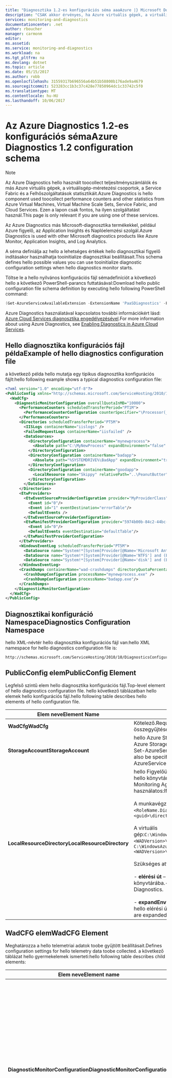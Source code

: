 ```yaml
---
title: "Diagnosztika 1.2-es konfigurációs séma aaaAzure |} Microsoft Docs"
description: "CSAK akkor érvényes, ha Azure virtuális gépek, a virtuálisgép-méretezési csoportok, a Service Fabric vagy a Cloud Services Azure SDK 2.5 használ."
services: monitoring-and-diagnostics
documentationcenter: .net
author: rboucher
manager: carmonm
editor: 
ms.assetid: 
ms.service: monitoring-and-diagnostics
ms.workload: na
ms.tgt_pltfrm: na
ms.devlang: dotnet
ms.topic: article
ms.date: 05/15/2017
ms.author: robb
ms.openlocfilehash: 31559317b696556a64b51b58800b176ade9a4679
ms.sourcegitcommit: 523283cc1b3c37c428e77850964dc1c33742c5f0
ms.translationtype: MT
ms.contentlocale: hu-HU
ms.lasthandoff: 10/06/2017
---
```

# <a name="azure-diagnostics-12-configuration-schema"></a><span data-ttu-id="0c511-103">Az Azure Diagnostics 1.2-es konfigurációs séma</span><span class="sxs-lookup"><span data-stu-id="0c511-103">Azure Diagnostics 1.2 configuration schema</span></span>
> [!NOTE]
> <span data-ttu-id="0c511-104">Az Azure Diagnostics hello használt toocollect teljesítményszámlálók és más Azure virtuális gépek, a virtuálisgép-méretezési csoportok, a Service Fabric és a Felhőszolgáltatások statisztikáit.</span><span class="sxs-lookup"><span data-stu-id="0c511-104">Azure Diagnostics is hello component used toocollect performance counters and other statistics from Azure Virtual Machines, Virtual Machine Scale Sets, Service Fabric, and Cloud Services.</span></span>  <span data-ttu-id="0c511-105">Ezen a lapon csak fontos, ha ilyen szolgáltatást használ.</span><span class="sxs-lookup"><span data-stu-id="0c511-105">This page is only relevant if you are using one of these services.</span></span>
>

<span data-ttu-id="0c511-106">Az Azure Diagnostics más Microsoft-diagnosztika termékekkel, például Azure figyelő, az Application Insights és Naplóelemzési szolgál.</span><span class="sxs-lookup"><span data-stu-id="0c511-106">Azure Diagnostics is used with other Microsoft diagnostics products like Azure Monitor, Application Insights, and Log Analytics.</span></span>

<span data-ttu-id="0c511-107">A séma definiálja az hello a lehetséges értékek hello diagnosztikai figyelő indításakor használhatja tooinitialize diagnosztikai beállításait.</span><span class="sxs-lookup"><span data-stu-id="0c511-107">This schema defines hello possible values you can use tooinitialize diagnostic configuration settings when hello diagnostics monitor starts.</span></span>  


 <span data-ttu-id="0c511-108">Töltse le a hello nyilvános konfigurációs fájl sémadefiníciót a következő hello a következő PowerShell-parancs futtatásával:</span><span class="sxs-lookup"><span data-stu-id="0c511-108">Download hello public configuration file schema definition by executing hello following PowerShell command:</span></span>  

```PowerShell  
(Get-AzureServiceAvailableExtension -ExtensionName 'PaaSDiagnostics' -ProviderNamespace 'Microsoft.Azure.Diagnostics').PublicConfigurationSchema | Out-File –Encoding utf8 -FilePath 'C:\temp\WadConfig.xsd'  
```  

 <span data-ttu-id="0c511-109">Azure Diagnostics használatával kapcsolatos további információkért lásd: [Azure Cloud Services diagnosztika engedélyezésével](http://azure.microsoft.com/documentation/articles/cloud-services-dotnet-diagnostics/).</span><span class="sxs-lookup"><span data-stu-id="0c511-109">For more information about using Azure Diagnostics, see [Enabling Diagnostics in Azure Cloud Services](http://azure.microsoft.com/documentation/articles/cloud-services-dotnet-diagnostics/).</span></span>  

## <a name="example-of-hello-diagnostics-configuration-file"></a><span data-ttu-id="0c511-110">Hello diagnosztika konfigurációs fájl példa</span><span class="sxs-lookup"><span data-stu-id="0c511-110">Example of hello diagnostics configuration file</span></span>  
 <span data-ttu-id="0c511-111">a következő példa hello mutatja egy tipikus diagnosztika konfigurációs fájlt:</span><span class="sxs-lookup"><span data-stu-id="0c511-111">hello following example shows a typical diagnostics configuration file:</span></span>  

```xml
<?xml version="1.0" encoding="utf-8"?>  
<PublicConfig xmlns="http://schemas.microsoft.com/ServiceHosting/2010/10/DiagnosticsConfiguration">  
  <WadCfg>  
    <DiagnosticMonitorConfiguration overallQuotaInMB="10000">  
      <PerformanceCounters scheduledTransferPeriod="PT1M">  
        <PerformanceCounterConfiguration counterSpecifier="\Processor(_Total)\% Processor Time" sampleRate="PT1M" unit="percent" />  
      </PerformanceCounters>  
      <Directories scheduledTransferPeriod="PT5M">  
        <IISLogs containerName="iislogs" />  
        <FailedRequestLogs containerName="iisfailed" />  
        <DataSources>  
          <DirectoryConfiguration containerName="mynewprocess">  
            <Absolute path="C:\MyNewProcess" expandEnvironment="false" />  
          </DirectoryConfiguration>  
          <DirectoryConfiguration containerName="badapp">  
            <Absolute path="%SYSTEMDRIVE%\BadApp" expandEnvironment="true" />  
          </DirectoryConfiguration>  
          <DirectoryConfiguration containerName="goodapp">  
            <LocalResource name="Skippy" relativePath="..\PeanutButter"/>  
          </DirectoryConfiguration>  
        </DataSources>  
      </Directories>  
      <EtwProviders>  
        <EtwEventSourceProviderConfiguration provider="MyProviderClass" scheduledTransferPeriod="PT5M">  
          <Event id="0"/>  
          <Event id="1" eventDestination="errorTable"/>  
          <DefaultEvents />  
        </EtwEventSourceProviderConfiguration>  
        <EtwManifestProviderConfiguration provider="5974b00b-84c2-44bc-9e58-3a2451b4e3ad" scheduledTransferLogLevelFilter="Information" scheduledTransferPeriod="PT2M">  
          <Event id="0"/>  
          <DefaultEvents eventDestination="defaultTable"/>  
        </EtwManifestProviderConfiguration>  
      </EtwProviders>  
      <WindowsEventLog scheduledTransferPeriod="PT5M">  
        <DataSource name="System!*[System[Provider[@Name='Microsoft Antimalware']]]"/>  
        <DataSource name="System!*[System[Provider[@Name='NTFS'] and (EventID=55)]]" />  
        <DataSource name="System!*[System[Provider[@Name='disk'] and (EventID=7 or EventID=52 or EventID=55)]]" />  
      </WindowsEventLog>  
      <CrashDumps containerName="wad-crashdumps" directoryQuotaPercentage="30" dumpType="Mini">  
        <CrashDumpConfiguration processName="mynewprocess.exe" />  
        <CrashDumpConfiguration processName="badapp.exe"/>  
      </CrashDumps>  
    </DiagnosticMonitorConfiguration>  
  </WadCfg>  
</PublicConfig>  

```  

## <a name="diagnostics-configuration-namespace"></a><span data-ttu-id="0c511-112">Diagnosztikai konfiguráció Namespace</span><span class="sxs-lookup"><span data-stu-id="0c511-112">Diagnostics Configuration Namespace</span></span>  
 <span data-ttu-id="0c511-113">hello XML-névtér hello diagnosztika konfigurációs fájl van:</span><span class="sxs-lookup"><span data-stu-id="0c511-113">hello XML namespace for hello diagnostics configuration file is:</span></span>  

```  
http://schemas.microsoft.com/ServiceHosting/2010/10/DiagnosticsConfiguration  
```  

## <a name="publicconfig-element"></a><span data-ttu-id="0c511-114">PublicConfig elem</span><span class="sxs-lookup"><span data-stu-id="0c511-114">PublicConfig Element</span></span>  
 <span data-ttu-id="0c511-115">Legfelső szintű elem hello diagnosztika konfigurációs fájl.</span><span class="sxs-lookup"><span data-stu-id="0c511-115">Top-level element of hello diagnostics configuration file.</span></span> <span data-ttu-id="0c511-116">hello következő táblázatban hello elemek hello konfigurációs fájl.</span><span class="sxs-lookup"><span data-stu-id="0c511-116">hello following table describes hello elements of hello configuration file.</span></span>  

|<span data-ttu-id="0c511-117">Elem neve</span><span class="sxs-lookup"><span data-stu-id="0c511-117">Element Name</span></span>|<span data-ttu-id="0c511-118">Leírás</span><span class="sxs-lookup"><span data-stu-id="0c511-118">Description</span></span>|  
|------------------|-----------------|  
|<span data-ttu-id="0c511-119">**WadCfg**</span><span class="sxs-lookup"><span data-stu-id="0c511-119">**WadCfg**</span></span>|<span data-ttu-id="0c511-120">Kötelező.</span><span class="sxs-lookup"><span data-stu-id="0c511-120">Required.</span></span> <span data-ttu-id="0c511-121">Hello telemetriai adatok toobe konfigurációs beállításainak összegyűjtése.</span><span class="sxs-lookup"><span data-stu-id="0c511-121">Configuration settings for hello telemetry data toobe collected.</span></span>|  
|<span data-ttu-id="0c511-122">**StorageAccount**</span><span class="sxs-lookup"><span data-stu-id="0c511-122">**StorageAccount**</span></span>|<span data-ttu-id="0c511-123">hello Azure Storage fiók toostore hello adatait a hello neve.</span><span class="sxs-lookup"><span data-stu-id="0c511-123">hello name of hello Azure Storage account toostore hello data in.</span></span> <span data-ttu-id="0c511-124">Ez is adható meg paraméterként hello Set-AzureServiceDiagnosticsExtension parancsmag végrehajtása közben.</span><span class="sxs-lookup"><span data-stu-id="0c511-124">This may also be specified as a parameter when executing hello Set-AzureServiceDiagnosticsExtension cmdlet.</span></span>|  
|<span data-ttu-id="0c511-125">**LocalResourceDirectory**</span><span class="sxs-lookup"><span data-stu-id="0c511-125">**LocalResourceDirectory**</span></span>|<span data-ttu-id="0c511-126">hello Figyelőügynök toostore eseményadatok használják hello virtuális gép toobe hello könyvtárához.</span><span class="sxs-lookup"><span data-stu-id="0c511-126">hello directory on hello virtual machine toobe used by hello Monitoring Agent toostore event data.</span></span> <span data-ttu-id="0c511-127">Ha nem, hello alapértelmezett címtár használatos:</span><span class="sxs-lookup"><span data-stu-id="0c511-127">If not set, hello default directory is used:</span></span><br /><br /> <span data-ttu-id="0c511-128">A munkavégző vagy webes szerepkör:`C:\Resources\<guid>\directory\<guid>.<RoleName.DiagnosticStore\`</span><span class="sxs-lookup"><span data-stu-id="0c511-128">For a Worker/web role: `C:\Resources\<guid>\directory\<guid>.<RoleName.DiagnosticStore\`</span></span><br /><br /> <span data-ttu-id="0c511-129">A virtuális gép:`C:\WindowsAzure\Logs\Plugins\Microsoft.Azure.Diagnostics.IaaSDiagnostics\<WADVersion>\WAD<WADVersion>`</span><span class="sxs-lookup"><span data-stu-id="0c511-129">For a Virtual Machine: `C:\WindowsAzure\Logs\Plugins\Microsoft.Azure.Diagnostics.IaaSDiagnostics\<WADVersion>\WAD<WADVersion>`</span></span><br /><br /> <span data-ttu-id="0c511-130">Szükséges attribútumok pedig a következők:</span><span class="sxs-lookup"><span data-stu-id="0c511-130">Required attributes are:</span></span><br /><br /> <span data-ttu-id="0c511-131">-                      **elérési út** – hello Azure Diagnostics által használt hello rendszer toobe könyvtárába.</span><span class="sxs-lookup"><span data-stu-id="0c511-131">-                      **path** - hello directory on hello system toobe used by Azure Diagnostics.</span></span><br /><br /> <span data-ttu-id="0c511-132">-                      **expandEnvironment** -szabályozza, hogy a környezeti változók vannak bontva hello elérési útja.</span><span class="sxs-lookup"><span data-stu-id="0c511-132">-                      **expandEnvironment** - Controls whether environment variables are expanded in hello path name.</span></span>|  

## <a name="wadcfg-element"></a><span data-ttu-id="0c511-133">WadCFG elem</span><span class="sxs-lookup"><span data-stu-id="0c511-133">WadCFG Element</span></span>  
<span data-ttu-id="0c511-134">Meghatározza a hello telemetriai adatok toobe gyűjtött beállításait.</span><span class="sxs-lookup"><span data-stu-id="0c511-134">Defines configuration settings for hello telemetry data toobe collected.</span></span> <span data-ttu-id="0c511-135">a következő táblázat hello gyermekelemek ismerteti:</span><span class="sxs-lookup"><span data-stu-id="0c511-135">hello following table describes child elements:</span></span>  

|<span data-ttu-id="0c511-136">Elem neve</span><span class="sxs-lookup"><span data-stu-id="0c511-136">Element name</span></span>|<span data-ttu-id="0c511-137">Leírás</span><span class="sxs-lookup"><span data-stu-id="0c511-137">Description</span></span>|  
|------------------|-----------------|  
|<span data-ttu-id="0c511-138">**DiagnosticMonitorConfiguration**</span><span class="sxs-lookup"><span data-stu-id="0c511-138">**DiagnosticMonitorConfiguration**</span></span>|<span data-ttu-id="0c511-139">Kötelező.</span><span class="sxs-lookup"><span data-stu-id="0c511-139">Required.</span></span> <span data-ttu-id="0c511-140">Nem kötelező attribútumok pedig a következők:</span><span class="sxs-lookup"><span data-stu-id="0c511-140">Optional attributes are:</span></span><br /><br /> <span data-ttu-id="0c511-141">-                     **overallQuotaInMB** -Azure Diagnostics által gyűjtött diagnosztikai adatok különböző típusú hello maximális memóriamennyiség helyi, amelyeket a hello lehet használni.</span><span class="sxs-lookup"><span data-stu-id="0c511-141">-                     **overallQuotaInMB** - hello maximum amount of local disk space that may be consumed by hello various types of diagnostic data collected by Azure Diagnostics.</span></span> <span data-ttu-id="0c511-142">hello alapértéke 5120MB.</span><span class="sxs-lookup"><span data-stu-id="0c511-142">hello default setting is 5120MB.</span></span><br /><br /> <span data-ttu-id="0c511-143">-                     **useProxyServer** -konfigurálása Azure Diagnostics toouse hello proxykiszolgáló beállításait az Internet Explorer beállításainak megfelelően.</span><span class="sxs-lookup"><span data-stu-id="0c511-143">-                     **useProxyServer** - Configure Azure Diagnostics toouse hello proxy server settings as set in IE settings.</span></span>|  
|<span data-ttu-id="0c511-144">**CrashDumps**</span><span class="sxs-lookup"><span data-stu-id="0c511-144">**CrashDumps**</span></span>|<span data-ttu-id="0c511-145">Az összeomlási memóriaképek gyűjtésének engedélyezése.</span><span class="sxs-lookup"><span data-stu-id="0c511-145">Enable collection of crash dumps.</span></span> <span data-ttu-id="0c511-146">Nem kötelező attribútumok pedig a következők:</span><span class="sxs-lookup"><span data-stu-id="0c511-146">Optional attributes are:</span></span><br /><br /> <span data-ttu-id="0c511-147">-                     **containerName** -használt toostore összeomlási memóriaképek hello blob tárolóhoz az Azure Storage-fiók toobe hello neve.</span><span class="sxs-lookup"><span data-stu-id="0c511-147">-                     **containerName** - hello name of hello blob container in your Azure Storage account toobe used toostore crash dumps.</span></span><br /><br /> <span data-ttu-id="0c511-148">-                     **crashDumpType** -konfigurálja az Azure Diagnostics toocollect Mini vagy teljes összeomlási memóriaképek.</span><span class="sxs-lookup"><span data-stu-id="0c511-148">-                     **crashDumpType** - Configures Azure Diagnostics toocollect Mini or Full crash dumps.</span></span><br /><br /> <span data-ttu-id="0c511-149">-                     **directoryQuotaPercentage**-hello százaléka konfigurálja **overallQuotaInMB** lefoglalva a virtuális gép hello összeomlási memóriaképek toobe.</span><span class="sxs-lookup"><span data-stu-id="0c511-149">-                     **directoryQuotaPercentage**- Configures hello percentage of **overallQuotaInMB** toobe reserved for crash dumps on hello VM.</span></span>|  
|<span data-ttu-id="0c511-150">**DiagnosticInfrastructureLogs**</span><span class="sxs-lookup"><span data-stu-id="0c511-150">**DiagnosticInfrastructureLogs**</span></span>|<span data-ttu-id="0c511-151">Az Azure diagnosztikai által létrehozott naplók gyűjtésének engedélyezése.</span><span class="sxs-lookup"><span data-stu-id="0c511-151">Enable collection of logs generated by Azure Diagnostics.</span></span> <span data-ttu-id="0c511-152">hello diagnosztikai infrastruktúra naplók hibaelhárítási hello diagnosztika rendszert illeti hasznosak.</span><span class="sxs-lookup"><span data-stu-id="0c511-152">hello diagnostic infrastructure logs are useful for troubleshooting hello diagnostics system itself.</span></span> <span data-ttu-id="0c511-153">Nem kötelező attribútumok pedig a következők:</span><span class="sxs-lookup"><span data-stu-id="0c511-153">Optional attributes are:</span></span><br /><br /> <span data-ttu-id="0c511-154">-                     **scheduledTransferLogLevelFilter** -hello minimális súlyossági szintet az összegyűjtött hello naplók konfigurálja.</span><span class="sxs-lookup"><span data-stu-id="0c511-154">-                     **scheduledTransferLogLevelFilter** - Configures hello minimum severity level of hello logs collected.</span></span><br /><br /> <span data-ttu-id="0c511-155">-                     **scheduledTransferPeriod** -ütemezett átvitelek toostorage hello időközétől perc legközelebbi toohello kerekíti.</span><span class="sxs-lookup"><span data-stu-id="0c511-155">-                     **scheduledTransferPeriod** - hello interval between scheduled transfers toostorage rounded up toohello nearest minute.</span></span> <span data-ttu-id="0c511-156">hello értéke egy [XML "Duration adattípusú."](http://www.w3schools.com/schema/schema_dtypes_date.asp)</span><span class="sxs-lookup"><span data-stu-id="0c511-156">hello value is an [XML “Duration Data Type.”](http://www.w3schools.com/schema/schema_dtypes_date.asp)</span></span>|  
|<span data-ttu-id="0c511-157">**Könyvtárak**</span><span class="sxs-lookup"><span data-stu-id="0c511-157">**Directories**</span></span>|<span data-ttu-id="0c511-158">Lehetővé teszi, hogy hello egy könyvtár tartalmának hello gyűjteménye, IIS sikertelen volt a hozzáférési kérelem naplók és/vagy az IIS-naplókba.</span><span class="sxs-lookup"><span data-stu-id="0c511-158">Enables hello collection of hello contents of a directory, IIS failed access request logs and/or IIS logs.</span></span> <span data-ttu-id="0c511-159">Nem kötelező attribútum:</span><span class="sxs-lookup"><span data-stu-id="0c511-159">Optional attribute:</span></span><br /><br /> <span data-ttu-id="0c511-160">**scheduledTransferPeriod** -ütemezett átvitelek toostorage hello időközétől perc legközelebbi toohello kerekíti.</span><span class="sxs-lookup"><span data-stu-id="0c511-160">**scheduledTransferPeriod** - hello interval between scheduled transfers toostorage rounded up toohello nearest minute.</span></span> <span data-ttu-id="0c511-161">hello értéke egy [XML "Duration adattípusú."](http://www.w3schools.com/schema/schema_dtypes_date.asp)</span><span class="sxs-lookup"><span data-stu-id="0c511-161">hello value is an [XML “Duration Data Type.”](http://www.w3schools.com/schema/schema_dtypes_date.asp)</span></span>|  
|<span data-ttu-id="0c511-162">**EtwProviders**</span><span class="sxs-lookup"><span data-stu-id="0c511-162">**EtwProviders**</span></span>|<span data-ttu-id="0c511-163">Konfigurálja az EventSource ETW-eseményeinek gyűjtése és/vagy a szolgáltatók ETW Manifest alapján.</span><span class="sxs-lookup"><span data-stu-id="0c511-163">Configures collection of ETW events from EventSource and/or ETW Manifest based providers.</span></span>|  
|<span data-ttu-id="0c511-164">**Metrikák**</span><span class="sxs-lookup"><span data-stu-id="0c511-164">**Metrics**</span></span>|<span data-ttu-id="0c511-165">Ez az elem toogenerate gyors lekérdezéseket optimalizált teljesítményt számláló tábla lehetővé teszi.</span><span class="sxs-lookup"><span data-stu-id="0c511-165">This element enables you toogenerate a performance counter table that is optimized for fast queries.</span></span> <span data-ttu-id="0c511-166">Minden teljesítményszámláló hello definiált **PerformanceCounters** elem hello metrikák tábla hozzáadása toohello teljesítményszámláló tábla tárolja.</span><span class="sxs-lookup"><span data-stu-id="0c511-166">Each performance counter that is defined in hello **PerformanceCounters** element is stored in hello Metrics table in addition toohello Performance Counter table.</span></span> <span data-ttu-id="0c511-167">Kötelező attribútum:</span><span class="sxs-lookup"><span data-stu-id="0c511-167">Required attribute:</span></span><br /><br /> <span data-ttu-id="0c511-168">**resourceId** -Ez az erőforrás-azonosítója hello hello Azure Diagnostics meg tudja telepít virtuális gép.</span><span class="sxs-lookup"><span data-stu-id="0c511-168">**resourceId** - This is hello resource ID of hello Virtual Machine you are deploying Azure Diagnostics to.</span></span> <span data-ttu-id="0c511-169">Első hello **resourceID** a hello [Azure-portálon](https://portal.azure.com).</span><span class="sxs-lookup"><span data-stu-id="0c511-169">Get hello **resourceID** from hello [Azure portal](https://portal.azure.com).</span></span> <span data-ttu-id="0c511-170">Válassza ki **Tallózás** -> **erőforráscsoportok** -> **< név\>**.</span><span class="sxs-lookup"><span data-stu-id="0c511-170">Select **Browse** -> **Resource Groups** -> **<Name\>**.</span></span> <span data-ttu-id="0c511-171">Hello kattintson **tulajdonságok** csempén, és másolja hello érték hello **azonosító** mező.</span><span class="sxs-lookup"><span data-stu-id="0c511-171">Click hello **Properties** tile and copy hello value from hello **ID** field.</span></span>|  
|<span data-ttu-id="0c511-172">**PerformanceCounters**</span><span class="sxs-lookup"><span data-stu-id="0c511-172">**PerformanceCounters**</span></span>|<span data-ttu-id="0c511-173">Lehetővé teszi, hogy a teljesítményszámlálók hello gyűjteménye.</span><span class="sxs-lookup"><span data-stu-id="0c511-173">Enables hello collection of performance counters.</span></span> <span data-ttu-id="0c511-174">Nem kötelező attribútum:</span><span class="sxs-lookup"><span data-stu-id="0c511-174">Optional attribute:</span></span><br /><br /> <span data-ttu-id="0c511-175">**scheduledTransferPeriod** -ütemezett átvitelek toostorage hello időközétől perc legközelebbi toohello kerekíti.</span><span class="sxs-lookup"><span data-stu-id="0c511-175">**scheduledTransferPeriod** - hello interval between scheduled transfers toostorage rounded up toohello nearest minute.</span></span> <span data-ttu-id="0c511-176">Az érték egy [XML "Duration adattípus".](http://www.w3schools.com/schema/schema_dtypes_date.asp)</span><span class="sxs-lookup"><span data-stu-id="0c511-176">Value is an [XML “Duration Data Type”.](http://www.w3schools.com/schema/schema_dtypes_date.asp)</span></span>|  
|<span data-ttu-id="0c511-177">**WindowsEventLog**</span><span class="sxs-lookup"><span data-stu-id="0c511-177">**WindowsEventLog**</span></span>|<span data-ttu-id="0c511-178">Lehetővé teszi, hogy hello gyűjtemény a Windows eseménynaplóiban keresse meg.</span><span class="sxs-lookup"><span data-stu-id="0c511-178">Enables hello collection of Windows Event Logs.</span></span> <span data-ttu-id="0c511-179">Nem kötelező attribútum:</span><span class="sxs-lookup"><span data-stu-id="0c511-179">Optional attribute:</span></span><br /><br /> <span data-ttu-id="0c511-180">**scheduledTransferPeriod** -ütemezett átvitelek toostorage hello időközétől perc legközelebbi toohello kerekíti.</span><span class="sxs-lookup"><span data-stu-id="0c511-180">**scheduledTransferPeriod** - hello interval between scheduled transfers toostorage rounded up toohello nearest minute.</span></span> <span data-ttu-id="0c511-181">Az érték egy [XML "Duration adattípus".](http://www.w3schools.com/schema/schema_dtypes_date.asp)</span><span class="sxs-lookup"><span data-stu-id="0c511-181">Value is an [XML “Duration Data Type”.](http://www.w3schools.com/schema/schema_dtypes_date.asp)</span></span>|  

## <a name="crashdumps-element"></a><span data-ttu-id="0c511-182">CrashDumps elem</span><span class="sxs-lookup"><span data-stu-id="0c511-182">CrashDumps Element</span></span>  
 <span data-ttu-id="0c511-183">Lehetővé teszi, hogy összeomlási memóriaképek gyűjteménye.</span><span class="sxs-lookup"><span data-stu-id="0c511-183">Enables collection of crash dumps.</span></span> <span data-ttu-id="0c511-184">a következő táblázat hello gyermekelemek ismerteti:</span><span class="sxs-lookup"><span data-stu-id="0c511-184">hello following table describes child elements:</span></span>  

|<span data-ttu-id="0c511-185">Elem neve</span><span class="sxs-lookup"><span data-stu-id="0c511-185">Element Name</span></span>|<span data-ttu-id="0c511-186">Leírás</span><span class="sxs-lookup"><span data-stu-id="0c511-186">Description</span></span>|  
|------------------|-----------------|  
|<span data-ttu-id="0c511-187">**CrashDumpConfiguration**</span><span class="sxs-lookup"><span data-stu-id="0c511-187">**CrashDumpConfiguration**</span></span>|<span data-ttu-id="0c511-188">Kötelező.</span><span class="sxs-lookup"><span data-stu-id="0c511-188">Required.</span></span> <span data-ttu-id="0c511-189">Kötelező attribútum:</span><span class="sxs-lookup"><span data-stu-id="0c511-189">Required attribute:</span></span><br /><br /> <span data-ttu-id="0c511-190">**Folyamatnév** – hello hello folyamat összeomlási adja az Azure Diagnostics toocollect kívánt nevét.</span><span class="sxs-lookup"><span data-stu-id="0c511-190">**processName** - hello name of hello process you want Azure Diagnostics toocollect a crash dump for.</span></span>|  
|<span data-ttu-id="0c511-191">**crashDumpType**</span><span class="sxs-lookup"><span data-stu-id="0c511-191">**crashDumpType**</span></span>|<span data-ttu-id="0c511-192">Konfigurálja az Azure Diagnostics toocollect mini vagy teljes összeomlási memóriaképeket.</span><span class="sxs-lookup"><span data-stu-id="0c511-192">Configures Azure Diagnostics toocollect mini or full crash dumps.</span></span>|  
|<span data-ttu-id="0c511-193">**directoryQuotaPercentage**</span><span class="sxs-lookup"><span data-stu-id="0c511-193">**directoryQuotaPercentage**</span></span>|<span data-ttu-id="0c511-194">Konfigurálja a hello százalékos aránya **overallQuotaInMB** lefoglalva a virtuális gép hello összeomlási memóriaképek toobe.</span><span class="sxs-lookup"><span data-stu-id="0c511-194">Configures hello percentage of **overallQuotaInMB** toobe reserved for crash dumps on hello VM.</span></span>|  

## <a name="directories-element"></a><span data-ttu-id="0c511-195">Könyvtárak elem</span><span class="sxs-lookup"><span data-stu-id="0c511-195">Directories Element</span></span>  
 <span data-ttu-id="0c511-196">Lehetővé teszi, hogy hello egy könyvtár tartalmának hello gyűjteménye, IIS sikertelen volt a hozzáférési kérelem naplók és/vagy az IIS-naplókba.</span><span class="sxs-lookup"><span data-stu-id="0c511-196">Enables hello collection of hello contents of a directory, IIS failed access request logs and/or IIS logs.</span></span> <span data-ttu-id="0c511-197">a következő táblázat hello gyermekelemek ismerteti:</span><span class="sxs-lookup"><span data-stu-id="0c511-197">hello following table describes child elements:</span></span>  

|<span data-ttu-id="0c511-198">Elem neve</span><span class="sxs-lookup"><span data-stu-id="0c511-198">Element Name</span></span>|<span data-ttu-id="0c511-199">Leírás</span><span class="sxs-lookup"><span data-stu-id="0c511-199">Description</span></span>|  
|------------------|-----------------|  
|<span data-ttu-id="0c511-200">**Adatforrások**</span><span class="sxs-lookup"><span data-stu-id="0c511-200">**DataSources**</span></span>|<span data-ttu-id="0c511-201">Könyvtárak toomonitor listáját.</span><span class="sxs-lookup"><span data-stu-id="0c511-201">A list of directories toomonitor.</span></span>|  
|<span data-ttu-id="0c511-202">**FailedRequestLogs**</span><span class="sxs-lookup"><span data-stu-id="0c511-202">**FailedRequestLogs**</span></span>|<span data-ttu-id="0c511-203">Ez az elem beleértve hello konfigurációban lehetővé teszi, hogy a sikertelen kérelmek tooan IIS webhelyet vagy alkalmazást kapcsolatos információkat naplózza gyűjteménye.</span><span class="sxs-lookup"><span data-stu-id="0c511-203">Including this element in hello configuration enables collection of logs about failed requests tooan IIS site or application.</span></span> <span data-ttu-id="0c511-204">Engedélyeznie kell a nyomkövetést **rendszer. Webkiszolgáló** a **Web.config**.</span><span class="sxs-lookup"><span data-stu-id="0c511-204">You must also enable tracing options under **system.WebServer** in **Web.config**.</span></span>|  
|<span data-ttu-id="0c511-205">**IISLogs**</span><span class="sxs-lookup"><span data-stu-id="0c511-205">**IISLogs**</span></span>|<span data-ttu-id="0c511-206">Ez az elem beleértve hello konfigurációban lehetővé teszi, hogy az IIS-naplók hello gyűjtésének:</span><span class="sxs-lookup"><span data-stu-id="0c511-206">Including this element in hello configuration enables hello collection of IIS logs:</span></span><br /><br /> <span data-ttu-id="0c511-207">**containerName** -használt toostore hello IIS naplók az Azure Storage-fiók toobe hello blob tárolóhoz hello neve.</span><span class="sxs-lookup"><span data-stu-id="0c511-207">**containerName** - hello name of hello blob container in your Azure Storage account toobe used toostore hello IIS logs.</span></span>|  

## <a name="datasources-element"></a><span data-ttu-id="0c511-208">Adatforrások elem</span><span class="sxs-lookup"><span data-stu-id="0c511-208">DataSources Element</span></span>  
 <span data-ttu-id="0c511-209">Könyvtárak toomonitor listáját.</span><span class="sxs-lookup"><span data-stu-id="0c511-209">A list of directories toomonitor.</span></span> <span data-ttu-id="0c511-210">a következő táblázat hello gyermekelemek ismerteti:</span><span class="sxs-lookup"><span data-stu-id="0c511-210">hello following table describes child elements:</span></span>  

|<span data-ttu-id="0c511-211">Elem neve</span><span class="sxs-lookup"><span data-stu-id="0c511-211">Element Name</span></span>|<span data-ttu-id="0c511-212">Leírás</span><span class="sxs-lookup"><span data-stu-id="0c511-212">Description</span></span>|  
|------------------|-----------------|  
|<span data-ttu-id="0c511-213">**DirectoryConfiguration**</span><span class="sxs-lookup"><span data-stu-id="0c511-213">**DirectoryConfiguration**</span></span>|<span data-ttu-id="0c511-214">Kötelező.</span><span class="sxs-lookup"><span data-stu-id="0c511-214">Required.</span></span> <span data-ttu-id="0c511-215">Kötelező attribútum:</span><span class="sxs-lookup"><span data-stu-id="0c511-215">Required attribute:</span></span><br /><br /> <span data-ttu-id="0c511-216">**containerName** -fiók használt toobe toostore hello naplófájlok hello blob tároló az Azure Storage hello neve.</span><span class="sxs-lookup"><span data-stu-id="0c511-216">**containerName** - hello name of hello blob container in your Azure Storage account toobe used toostore hello log files.</span></span>|  

## <a name="directoryconfiguration-element"></a><span data-ttu-id="0c511-217">DirectoryConfiguration elem</span><span class="sxs-lookup"><span data-stu-id="0c511-217">DirectoryConfiguration Element</span></span>  
 <span data-ttu-id="0c511-218">**DirectoryConfiguration** tartalmazhatják vagy hello **abszolút** vagy **LocalResource** elem, de soha sem egyszerre mindkettőre.</span><span class="sxs-lookup"><span data-stu-id="0c511-218">**DirectoryConfiguration** may include either hello **Absolute** or **LocalResource** element but not both.</span></span> <span data-ttu-id="0c511-219">a következő táblázat hello gyermekelemek ismerteti:</span><span class="sxs-lookup"><span data-stu-id="0c511-219">hello following table describes child elements:</span></span>  

|<span data-ttu-id="0c511-220">Elem neve</span><span class="sxs-lookup"><span data-stu-id="0c511-220">Element Name</span></span>|<span data-ttu-id="0c511-221">Leírás</span><span class="sxs-lookup"><span data-stu-id="0c511-221">Description</span></span>|  
|------------------|-----------------|  
|<span data-ttu-id="0c511-222">**Abszolút**</span><span class="sxs-lookup"><span data-stu-id="0c511-222">**Absolute**</span></span>|<span data-ttu-id="0c511-223">hello abszolút elérési út toohello directory toomonitor.</span><span class="sxs-lookup"><span data-stu-id="0c511-223">hello absolute path toohello directory toomonitor.</span></span> <span data-ttu-id="0c511-224">a következő attribútumok hello szükség:</span><span class="sxs-lookup"><span data-stu-id="0c511-224">hello following attributes are required:</span></span><br /><br /> <span data-ttu-id="0c511-225">-                     **Elérési út** -abszolút elérési út toohello directory toomonitor hello.</span><span class="sxs-lookup"><span data-stu-id="0c511-225">-                     **Path** - hello absolute path toohello directory toomonitor.</span></span><br /><br /> <span data-ttu-id="0c511-226">-                      **expandEnvironment** -konfigurálható, hogy az elérési út környezeti változókat levő figyelő kibontva látható.</span><span class="sxs-lookup"><span data-stu-id="0c511-226">-                      **expandEnvironment** - Configures whether environment variables in Path are expanded.</span></span>|  
|<span data-ttu-id="0c511-227">**LocalResource**</span><span class="sxs-lookup"><span data-stu-id="0c511-227">**LocalResource**</span></span>|<span data-ttu-id="0c511-228">hello elérési útja relatív tooa helyi erőforrás toomonitor.</span><span class="sxs-lookup"><span data-stu-id="0c511-228">hello path relative tooa local resource toomonitor.</span></span> <span data-ttu-id="0c511-229">Szükséges attribútumok pedig a következők:</span><span class="sxs-lookup"><span data-stu-id="0c511-229">Required attributes are:</span></span><br /><br /> <span data-ttu-id="0c511-230">-                     **Név** -hello hello directory toomonitor tartalmazó helyi erőforrás</span><span class="sxs-lookup"><span data-stu-id="0c511-230">-                     **Name** - hello local resource that contains hello directory toomonitor</span></span><br /><br /> <span data-ttu-id="0c511-231">-                     **relativePath** -elérési út relatív tooName hello directory toomonitor tartalmazó hello</span><span class="sxs-lookup"><span data-stu-id="0c511-231">-                     **relativePath** - hello path relative tooName that contains hello directory toomonitor</span></span>|  

## <a name="etwproviders-element"></a><span data-ttu-id="0c511-232">EtwProviders elem</span><span class="sxs-lookup"><span data-stu-id="0c511-232">EtwProviders Element</span></span>  
 <span data-ttu-id="0c511-233">Konfigurálja az EventSource ETW-eseményeinek gyűjtése és/vagy a szolgáltatók ETW Manifest alapján.</span><span class="sxs-lookup"><span data-stu-id="0c511-233">Configures collection of ETW events from EventSource and/or ETW Manifest based providers.</span></span> <span data-ttu-id="0c511-234">a következő táblázat hello gyermekelemek ismerteti:</span><span class="sxs-lookup"><span data-stu-id="0c511-234">hello following table describes child elements:</span></span>  

|<span data-ttu-id="0c511-235">Elem neve</span><span class="sxs-lookup"><span data-stu-id="0c511-235">Element Name</span></span>|<span data-ttu-id="0c511-236">Leírás</span><span class="sxs-lookup"><span data-stu-id="0c511-236">Description</span></span>|  
|------------------|-----------------|  
|<span data-ttu-id="0c511-237">**EtwEventSourceProviderConfiguration**</span><span class="sxs-lookup"><span data-stu-id="0c511-237">**EtwEventSourceProviderConfiguration**</span></span>|<span data-ttu-id="0c511-238">Konfigurálja az előállított eseményeinek gyűjtése [EventSource osztály](http://msdn.microsoft.com/library/system.diagnostics.tracing.eventsource\(v=vs.110\).aspx).</span><span class="sxs-lookup"><span data-stu-id="0c511-238">Configures collection of events generated from [EventSource Class](http://msdn.microsoft.com/library/system.diagnostics.tracing.eventsource\(v=vs.110\).aspx).</span></span> <span data-ttu-id="0c511-239">Kötelező attribútum:</span><span class="sxs-lookup"><span data-stu-id="0c511-239">Required attribute:</span></span><br /><br /> <span data-ttu-id="0c511-240">**szolgáltató** -hello EventSource esemény hello osztály neve.</span><span class="sxs-lookup"><span data-stu-id="0c511-240">**provider** - hello class name of hello EventSource event.</span></span><br /><br /> <span data-ttu-id="0c511-241">Nem kötelező attribútumok pedig a következők:</span><span class="sxs-lookup"><span data-stu-id="0c511-241">Optional attributes are:</span></span><br /><br /> <span data-ttu-id="0c511-242">-                     **scheduledTransferLogLevelFilter** -hello minimális súlyossági szint tootransfer tooyour tárfiók.</span><span class="sxs-lookup"><span data-stu-id="0c511-242">-                     **scheduledTransferLogLevelFilter** - hello minimum severity level tootransfer tooyour storage account.</span></span><br /><br /> <span data-ttu-id="0c511-243">-                     **scheduledTransferPeriod** -ütemezett átvitelek toostorage hello időközétől perc legközelebbi toohello kerekíti.</span><span class="sxs-lookup"><span data-stu-id="0c511-243">-                     **scheduledTransferPeriod** - hello interval between scheduled transfers toostorage rounded up toohello nearest minute.</span></span> <span data-ttu-id="0c511-244">Az érték egy [XML-időtartam adattípust](http://www.w3schools.com/schema/schema_dtypes_date.asp).</span><span class="sxs-lookup"><span data-stu-id="0c511-244">Value is an [XML Duration Data Type](http://www.w3schools.com/schema/schema_dtypes_date.asp).</span></span>|  
|<span data-ttu-id="0c511-245">**EtwManifestProviderConfiguration**</span><span class="sxs-lookup"><span data-stu-id="0c511-245">**EtwManifestProviderConfiguration**</span></span>|<span data-ttu-id="0c511-246">Kötelező attribútum:</span><span class="sxs-lookup"><span data-stu-id="0c511-246">Required attribute:</span></span><br /><br /> <span data-ttu-id="0c511-247">**szolgáltató** -hello hello eseményszolgáltató GUID azonosítója</span><span class="sxs-lookup"><span data-stu-id="0c511-247">**provider** - hello GUID of hello event provider</span></span><br /><br /> <span data-ttu-id="0c511-248">Nem kötelező attribútumok pedig a következők:</span><span class="sxs-lookup"><span data-stu-id="0c511-248">Optional attributes are:</span></span><br /><br /> <span data-ttu-id="0c511-249">- **scheduledTransferLogLevelFilter** -hello minimális súlyossági szint tootransfer tooyour tárfiók.</span><span class="sxs-lookup"><span data-stu-id="0c511-249">- **scheduledTransferLogLevelFilter** - hello minimum severity level tootransfer tooyour storage account.</span></span><br /><br /> <span data-ttu-id="0c511-250">-                     **scheduledTransferPeriod** -ütemezett átvitelek toostorage hello időközétől perc legközelebbi toohello kerekíti.</span><span class="sxs-lookup"><span data-stu-id="0c511-250">-                     **scheduledTransferPeriod** - hello interval between scheduled transfers toostorage rounded up toohello nearest minute.</span></span> <span data-ttu-id="0c511-251">Az érték egy [XML-időtartam adattípust](http://www.w3schools.com/schema/schema_dtypes_date.asp).</span><span class="sxs-lookup"><span data-stu-id="0c511-251">Value is an [XML Duration Data Type](http://www.w3schools.com/schema/schema_dtypes_date.asp).</span></span>|  

## <a name="etweventsourceproviderconfiguration-element"></a><span data-ttu-id="0c511-252">EtwEventSourceProviderConfiguration elem</span><span class="sxs-lookup"><span data-stu-id="0c511-252">EtwEventSourceProviderConfiguration Element</span></span>  
 <span data-ttu-id="0c511-253">Konfigurálja az előállított eseményeinek gyűjtése [EventSource osztály](http://msdn.microsoft.com/library/system.diagnostics.tracing.eventsource\(v=vs.110\).aspx).</span><span class="sxs-lookup"><span data-stu-id="0c511-253">Configures collection of events generated from [EventSource Class](http://msdn.microsoft.com/library/system.diagnostics.tracing.eventsource\(v=vs.110\).aspx).</span></span> <span data-ttu-id="0c511-254">a következő táblázat hello gyermekelemek ismerteti:</span><span class="sxs-lookup"><span data-stu-id="0c511-254">hello following table describes child elements:</span></span>  

|<span data-ttu-id="0c511-255">Elem neve</span><span class="sxs-lookup"><span data-stu-id="0c511-255">Element Name</span></span>|<span data-ttu-id="0c511-256">Leírás</span><span class="sxs-lookup"><span data-stu-id="0c511-256">Description</span></span>|  
|------------------|-----------------|  
|<span data-ttu-id="0c511-257">**DefaultEvents**</span><span class="sxs-lookup"><span data-stu-id="0c511-257">**DefaultEvents**</span></span>|<span data-ttu-id="0c511-258">Nem kötelező attribútum:</span><span class="sxs-lookup"><span data-stu-id="0c511-258">Optional attribute:</span></span><br /><br /> <span data-ttu-id="0c511-259">**eventDestination** – hello hello tábla toostore hello események neve</span><span class="sxs-lookup"><span data-stu-id="0c511-259">**eventDestination** - hello name of hello table toostore hello events in</span></span>|  
|<span data-ttu-id="0c511-260">**Esemény**</span><span class="sxs-lookup"><span data-stu-id="0c511-260">**Event**</span></span>|<span data-ttu-id="0c511-261">Kötelező attribútum:</span><span class="sxs-lookup"><span data-stu-id="0c511-261">Required attribute:</span></span><br /><br /> <span data-ttu-id="0c511-262">**azonosító** -hello esemény hello azonosítója.</span><span class="sxs-lookup"><span data-stu-id="0c511-262">**id** - hello id of hello event.</span></span><br /><br /> <span data-ttu-id="0c511-263">Nem kötelező attribútum:</span><span class="sxs-lookup"><span data-stu-id="0c511-263">Optional attribute:</span></span><br /><br /> <span data-ttu-id="0c511-264">**eventDestination** – hello hello tábla toostore hello események neve</span><span class="sxs-lookup"><span data-stu-id="0c511-264">**eventDestination** - hello name of hello table toostore hello events in</span></span>|  

## <a name="etwmanifestproviderconfiguration-element"></a><span data-ttu-id="0c511-265">EtwManifestProviderConfiguration elem</span><span class="sxs-lookup"><span data-stu-id="0c511-265">EtwManifestProviderConfiguration Element</span></span>  
 <span data-ttu-id="0c511-266">a következő táblázat hello gyermekelemek ismerteti:</span><span class="sxs-lookup"><span data-stu-id="0c511-266">hello following table describes child elements:</span></span>  

|<span data-ttu-id="0c511-267">Elem neve</span><span class="sxs-lookup"><span data-stu-id="0c511-267">Element Name</span></span>|<span data-ttu-id="0c511-268">Leírás</span><span class="sxs-lookup"><span data-stu-id="0c511-268">Description</span></span>|  
|------------------|-----------------|  
|<span data-ttu-id="0c511-269">**DefaultEvents**</span><span class="sxs-lookup"><span data-stu-id="0c511-269">**DefaultEvents**</span></span>|<span data-ttu-id="0c511-270">Nem kötelező attribútum:</span><span class="sxs-lookup"><span data-stu-id="0c511-270">Optional attribute:</span></span><br /><br /> <span data-ttu-id="0c511-271">**eventDestination** – hello hello tábla toostore hello események neve</span><span class="sxs-lookup"><span data-stu-id="0c511-271">**eventDestination** - hello name of hello table toostore hello events in</span></span>|  
|<span data-ttu-id="0c511-272">**Esemény**</span><span class="sxs-lookup"><span data-stu-id="0c511-272">**Event**</span></span>|<span data-ttu-id="0c511-273">Kötelező attribútum:</span><span class="sxs-lookup"><span data-stu-id="0c511-273">Required attribute:</span></span><br /><br /> <span data-ttu-id="0c511-274">**azonosító** -hello esemény hello azonosítója.</span><span class="sxs-lookup"><span data-stu-id="0c511-274">**id** - hello id of hello event.</span></span><br /><br /> <span data-ttu-id="0c511-275">Nem kötelező attribútum:</span><span class="sxs-lookup"><span data-stu-id="0c511-275">Optional attribute:</span></span><br /><br /> <span data-ttu-id="0c511-276">**eventDestination** – hello hello tábla toostore hello események neve</span><span class="sxs-lookup"><span data-stu-id="0c511-276">**eventDestination** - hello name of hello table toostore hello events in</span></span>|  

## <a name="metrics-element"></a><span data-ttu-id="0c511-277">Metrikák elem</span><span class="sxs-lookup"><span data-stu-id="0c511-277">Metrics Element</span></span>  
 <span data-ttu-id="0c511-278">Lehetővé teszi a toogenerate gyors lekérdezéseket optimalizált teljesítményt számláló tábla.</span><span class="sxs-lookup"><span data-stu-id="0c511-278">Enables you toogenerate a performance counter table that is optimized for fast queries.</span></span> <span data-ttu-id="0c511-279">a következő táblázat hello gyermekelemek ismerteti:</span><span class="sxs-lookup"><span data-stu-id="0c511-279">hello following table describes child elements:</span></span>  

|<span data-ttu-id="0c511-280">Elem neve</span><span class="sxs-lookup"><span data-stu-id="0c511-280">Element Name</span></span>|<span data-ttu-id="0c511-281">Leírás</span><span class="sxs-lookup"><span data-stu-id="0c511-281">Description</span></span>|  
|------------------|-----------------|  
|<span data-ttu-id="0c511-282">**MetricAggregation**</span><span class="sxs-lookup"><span data-stu-id="0c511-282">**MetricAggregation**</span></span>|<span data-ttu-id="0c511-283">Kötelező attribútum:</span><span class="sxs-lookup"><span data-stu-id="0c511-283">Required attribute:</span></span><br /><br /> <span data-ttu-id="0c511-284">**scheduledTransferPeriod** -ütemezett átvitelek toostorage hello időközétől perc legközelebbi toohello kerekíti.</span><span class="sxs-lookup"><span data-stu-id="0c511-284">**scheduledTransferPeriod** - hello interval between scheduled transfers toostorage rounded up toohello nearest minute.</span></span> <span data-ttu-id="0c511-285">Az érték egy [XML-időtartam adattípust](http://www.w3schools.com/schema/schema_dtypes_date.asp).</span><span class="sxs-lookup"><span data-stu-id="0c511-285">Value is an [XML Duration Data Type](http://www.w3schools.com/schema/schema_dtypes_date.asp).</span></span>|  

## <a name="performancecounters-element"></a><span data-ttu-id="0c511-286">PerformanceCounters elem</span><span class="sxs-lookup"><span data-stu-id="0c511-286">PerformanceCounters Element</span></span>  
 <span data-ttu-id="0c511-287">Lehetővé teszi, hogy a teljesítményszámlálók hello gyűjteménye.</span><span class="sxs-lookup"><span data-stu-id="0c511-287">Enables hello collection of performance counters.</span></span> <span data-ttu-id="0c511-288">a következő táblázat hello gyermekelemek ismerteti:</span><span class="sxs-lookup"><span data-stu-id="0c511-288">hello following table describes child elements:</span></span>  

|<span data-ttu-id="0c511-289">Elem neve</span><span class="sxs-lookup"><span data-stu-id="0c511-289">Element Name</span></span>|<span data-ttu-id="0c511-290">Leírás</span><span class="sxs-lookup"><span data-stu-id="0c511-290">Description</span></span>|  
|------------------|-----------------|  
|<span data-ttu-id="0c511-291">**PerformanceCounterConfiguration**</span><span class="sxs-lookup"><span data-stu-id="0c511-291">**PerformanceCounterConfiguration**</span></span>|<span data-ttu-id="0c511-292">a következő attribútumok hello szükség:</span><span class="sxs-lookup"><span data-stu-id="0c511-292">hello following attributes are required:</span></span><br /><br /> <span data-ttu-id="0c511-293">-                     **counterSpecifier** – hello hello teljesítményszámláló nevét.</span><span class="sxs-lookup"><span data-stu-id="0c511-293">-                     **counterSpecifier** - hello name of hello performance counter.</span></span> <span data-ttu-id="0c511-294">Például: `\Processor(_Total)\% Processor Time`.</span><span class="sxs-lookup"><span data-stu-id="0c511-294">For example, `\Processor(_Total)\% Processor Time`.</span></span> <span data-ttu-id="0c511-295">a gazdagépen hello paranccsal teljesítményszámlálók listája tooget `typeperf`.</span><span class="sxs-lookup"><span data-stu-id="0c511-295">tooget a list of performance counters on your host run hello command `typeperf`.</span></span><br /><br /> <span data-ttu-id="0c511-296">-                     **sampleRate** -milyen gyakran hello számláló kell mintát venni.</span><span class="sxs-lookup"><span data-stu-id="0c511-296">-                     **sampleRate** - How often hello counter should be sampled.</span></span><br /><br /> <span data-ttu-id="0c511-297">Nem kötelező attribútum:</span><span class="sxs-lookup"><span data-stu-id="0c511-297">Optional attribute:</span></span><br /><br /> <span data-ttu-id="0c511-298">**egység** -hello mértékegység hello számláló.</span><span class="sxs-lookup"><span data-stu-id="0c511-298">**unit** - hello unit of measure of hello counter.</span></span>|  

## <a name="performancecounterconfiguration-element"></a><span data-ttu-id="0c511-299">PerformanceCounterConfiguration elem</span><span class="sxs-lookup"><span data-stu-id="0c511-299">PerformanceCounterConfiguration Element</span></span>  
 <span data-ttu-id="0c511-300">a következő táblázat hello gyermekelemek ismerteti:</span><span class="sxs-lookup"><span data-stu-id="0c511-300">hello following table describes child elements:</span></span>  

|<span data-ttu-id="0c511-301">Elem neve</span><span class="sxs-lookup"><span data-stu-id="0c511-301">Element Name</span></span>|<span data-ttu-id="0c511-302">Leírás</span><span class="sxs-lookup"><span data-stu-id="0c511-302">Description</span></span>|  
|------------------|-----------------|  
|<span data-ttu-id="0c511-303">**Megjegyzés**</span><span class="sxs-lookup"><span data-stu-id="0c511-303">**annotation**</span></span>|<span data-ttu-id="0c511-304">Kötelező attribútum:</span><span class="sxs-lookup"><span data-stu-id="0c511-304">Required attribute:</span></span><br /><br /> <span data-ttu-id="0c511-305">**displayName** -hello számláló hello megjelenített neve</span><span class="sxs-lookup"><span data-stu-id="0c511-305">**displayName** - hello display name for hello counter</span></span><br /><br /> <span data-ttu-id="0c511-306">Nem kötelező attribútum:</span><span class="sxs-lookup"><span data-stu-id="0c511-306">Optional attribute:</span></span><br /><br /> <span data-ttu-id="0c511-307">**területi beállítás** -területi toouse hello hello számlálónév megjelenítésekor</span><span class="sxs-lookup"><span data-stu-id="0c511-307">**locale** - hello locale toouse when displaying hello counter name</span></span>|  

## <a name="windowseventlog-element"></a><span data-ttu-id="0c511-308">WindowsEventLog elem</span><span class="sxs-lookup"><span data-stu-id="0c511-308">WindowsEventLog Element</span></span>  
 <span data-ttu-id="0c511-309">a következő táblázat hello gyermekelemek ismerteti:</span><span class="sxs-lookup"><span data-stu-id="0c511-309">hello following table describes child elements:</span></span>  

|<span data-ttu-id="0c511-310">Elem neve</span><span class="sxs-lookup"><span data-stu-id="0c511-310">Element Name</span></span>|<span data-ttu-id="0c511-311">Leírás</span><span class="sxs-lookup"><span data-stu-id="0c511-311">Description</span></span>|  
|------------------|-----------------|  
|<span data-ttu-id="0c511-312">**Adatforrás**</span><span class="sxs-lookup"><span data-stu-id="0c511-312">**DataSource**</span></span>|<span data-ttu-id="0c511-313">Windows-eseménynaplók toocollect hello.</span><span class="sxs-lookup"><span data-stu-id="0c511-313">hello Windows Event logs toocollect.</span></span> <span data-ttu-id="0c511-314">Kötelező attribútum:</span><span class="sxs-lookup"><span data-stu-id="0c511-314">Required attribute:</span></span><br /><br /> <span data-ttu-id="0c511-315">**név** -leíró hello windows események toobe hello XPath-lekérdezés gyűjtött.</span><span class="sxs-lookup"><span data-stu-id="0c511-315">**name** - hello XPath query describing hello windows events toobe collected.</span></span> <span data-ttu-id="0c511-316">Példa:</span><span class="sxs-lookup"><span data-stu-id="0c511-316">For example:</span></span><br /><br /> `Application!*[System[(Level >= 3)]], System!*[System[(Level <=3)]], System!*[System[Provider[@Name='Microsoft Antimalware']]], Security!*[System[(Level >= 3]]`<br /><br /> <span data-ttu-id="0c511-317">toocollect összes esemény, adja meg "*".</span><span class="sxs-lookup"><span data-stu-id="0c511-317">toocollect all events, specify “*”.</span></span>|
